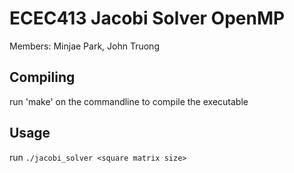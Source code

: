 # ECEC413 Jacobi Solver OpenMP

Members: Minjae Park, John Truong

## Compiling

run 'make' on the commandline to compile the executable

## Usage

run `./jacobi_solver <square matrix size>`

